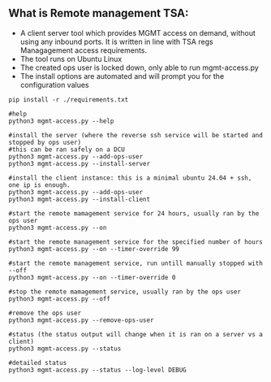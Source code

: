 
## What is Remote management TSA:

* A client server tool which provides MGMT access on demand, without using any inbound ports. It is written in line with TSA regs Managagement access requirements. 
* The tool runs on Ubuntu Linux 
* The created ops user is locked down, only able to run mgmt-access.py 
* The install options are automated and will prompt you for the configuration values

```
pip install -r ./requirements.txt

#help
python3 mgmt-access.py --help

#install the server (where the reverse ssh service will be started and stopped by ops user)
#this can be ran safely on a DCU
python3 mgmt-access.py --add-ops-user  
python3 mgmt-access.py --install-server

#install the client instance: this is a minimal ubuntu 24.04 + ssh, one ip is enough. 
python3 mgmt-access.py --add-ops-user  
python3 mgmt-access.py --install-client

#start the remote mamagement service for 24 hours, usually ran by the ops user
python3 mgmt-access.py --on 

#start the remote management service for the specified number of hours 
python3 mgmt-access.py --on --timer-override 99 

#start the remote management service, run untill manually stopped with --off 
python3 mgmt-access.py --on --timer-override 0 

#stop the remote mamagement service, usually ran by the ops user
python3 mgmt-access.py --off

#remove the ops user
python3 mgmt-access.py --remove-ops-user

#status (the status output will change when it is ran on a server vs a client)
python3 mgmt-access.py --status

#detailed status 
python3 mgmt-access.py --status --log-level DEBUG

```

